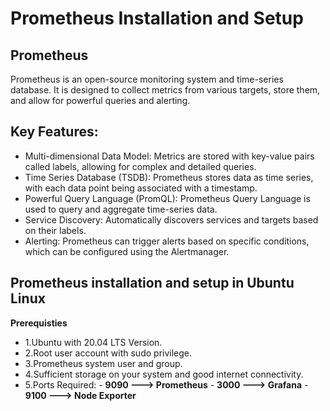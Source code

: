 # Prometheus Installation and Setup

## Prometheus
Prometheus is an open-source monitoring system and time-series database. It is designed to collect metrics from various 
targets, store them, and allow for powerful queries and alerting.

## Key Features:
- Multi-dimensional Data Model: Metrics are stored with key-value pairs called labels, allowing for complex and detailed queries.
- Time Series Database (TSDB): Prometheus stores data as time series, with each data point being associated with a timestamp.
- Powerful Query Language (PromQL): Prometheus Query Language is used to query and aggregate time-series data.
- Service Discovery: Automatically discovers services and targets based on their labels.
- Alerting: Prometheus can trigger alerts based on specific conditions, which can be configured using the Alertmanager.

## Prometheus installation and setup in Ubuntu Linux 

**Prerequisties**

- 1.Ubuntu with 20.04 LTS Version.
- 2.Root user account with sudo privilege.
- 3.Prometheus system user and group.
- 4.Sufficient storage on your system and good internet connectivity.
- 5.Ports Required:
                 - **9090 ---> Prometheus**
                 - **3000 ---> Grafana**
                 - **9100 ---> Node Exporter**


